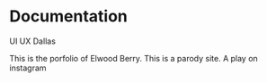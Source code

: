 # Documentation
UI UX Dallas

This is the porfolio of Elwood Berry. This is a parody site. A play on instagram